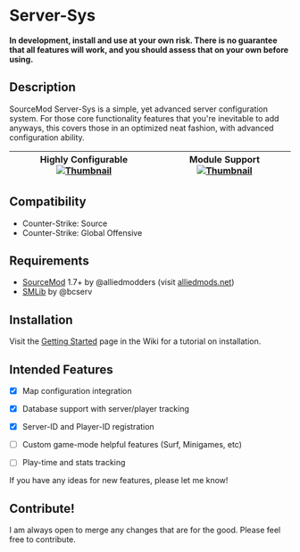 # Server-Sys
**In development, install and use at your own risk. There is no guarantee that all features will work, and you should assess that on your own before using.**

## Description
SourceMod Server-Sys is a simple, yet advanced server configuration system. For those core functionality features that you're inevitable to add anyways, this covers those in an optimized neat fashion, with advanced configuration ability.

| Highly Configurable [![Thumbnail](http://whocodes.pw/ss/2015-07-02_23-33-40-thumbnail.jpg)](http://whocodes.pw/ss/2015-07-02_23-33-40.png) | Module Support [![Thumbnail](http://whocodes.pw/ss/2015-07-02_23-55-43.png)](http://whocodes.pw/ss/2015-07-02_23-52-14.png) |
|:------------------------------------------------------------------------------------------------------------------------------------------:|:---------------------------------------------------------------------------------------------------------------------------:|

## Compatibility
* Counter-Strike: Source
* Counter-Strike: Global Offensive

## Requirements
* [SourceMod](https://github.com/alliedmodders/sourcemod) 1.7+ by @alliedmodders (visit [alliedmods.net](http://alliedmods.net))
* [SMLib](http://github.com/bcserv/smlib/) by @bcserv

## Installation
Visit the [Getting Started](https://github.com/whocodes/serversys/wiki/Getting-Started) page in the Wiki for a tutorial on installation.

## Intended Features
* [x] Map configuration integration
* [x] Database support with server/player tracking
* [x] Server-ID and Player-ID registration
* [ ] Custom game-mode helpful features (Surf, Minigames, etc)
* [ ] Play-time and stats tracking


If you have any ideas for new features, please let me know!

## Contribute!
I am always open to merge any changes that are for the good. Please feel free to contribute.
